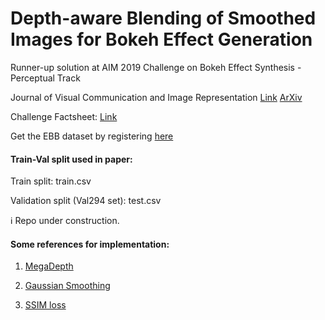 # Depth-aware Blending of Smoothed Images for Bokeh Effect Generation

Runner-up solution at AIM 2019 Challenge on Bokeh Effect Synthesis - Perceptual Track

Journal of Visual Communication and Image Representation [Link](https://doi.org/10.1016/j.jvcir.2021.103089)
[ArXiv](https://arxiv.org/abs/2005.14214)

Challenge Factsheet: [Link](http://people.ee.ethz.ch/~timofter/publications/Ignatov-ICCVW-2019b.pdf)

Get the EBB dataset by registering [here](https://competitions.codalab.org/competitions/24716)

<h4> Train-Val split used in paper: </h4>

Train split: train.csv

Validation split (Val294 set): test.csv

:information_source: Repo under construction.

<h4> Some references for implementation: </h4>

1. [MegaDepth](https://github.com/zhengqili/MegaDepth/blob/master/pytorch_DIW_scratch.py)

2. [Gaussian Smoothing](https://discuss.pytorch.org/t/is-there-anyway-to-do-gaussian-filtering-for-an-image-2d-3d-in-pytorch/12351/13)


3. [SSIM loss](https://github.com/Po-Hsun-Su/pytorch-ssim) 
